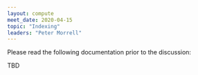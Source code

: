 ```yaml
---
layout: compute
meet_date: 2020-04-15
topic: "Indexing"
leaders: "Peter Morrell"
---
```


Please read the following documentation prior to the discussion:

TBD

